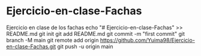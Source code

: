 # Ejercicio-en-clase-Fachas
Ejercicio en clase de los fachas
echo "# Ejercicio-en-clase-Fachas" >> README.md
git init
git add README.md
git commit -m "first commit"
git branch -M main
git remote add origin https://github.com/Yuima98/Ejercicio-en-clase-Fachas.git
git push -u origin main
